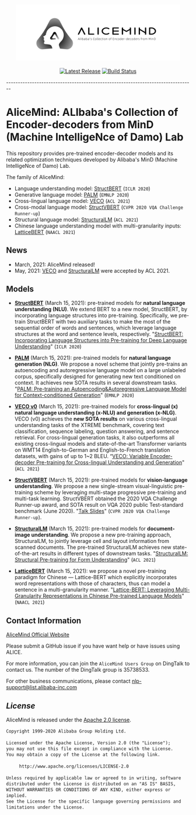 <p align="center">
  <img src="AliceMind-logo.png" width="450">
  <br />
  <br />
  <a href="https://github.com/pytorch/fairseq/releases"><img alt="Latest Release" src="https://img.shields.io/github/release/pytorch/fairseq.svg" /></a>
  <a href="https://github.com/pytorch/fairseq/actions?query=workflow:build"><img alt="Build Status" src="https://github.com/pytorch/fairseq/workflows/build/badge.svg" /></a>
</p>
--------------------------------------------------------------------------------

# AliceMind: ALIbaba's Collection of Encoder-decoders from MinD (Machine IntelligeNce of Damo) Lab
This repository provides pre-trained encoder-decoder models and its related optimization techniques developed by Alibaba's MinD (Machine IntelligeNce of Damo) Lab.

The family of AliceMind:
* Language understanding model: [StructBERT](https://arxiv.org/abs/1908.04577) (```ICLR 2020```)
* Generative language model: [PALM](https://arxiv.org/abs/2004.07159) (```EMNLP 2020```)
* Cross-lingual language model: [VECO](https://arxiv.org/abs/2010.16046) (```ACL 2021```)
* Cross-modal language model: [StructVBERT](StructVBERT/StructVBERT-talk.pdf) (```CVPR 2020 VQA Challenge Runner-up```)
* Structural language model: [StructuralLM](https://arxiv.org/abs/2105.11210) (```ACL 2021```)
* Chinese language understanding model with multi-granularity inputs: [LatticeBERT](https://arxiv.org/abs/2104.07204) (```NAACL 2021```)

## News
- March, 2021: AliceMind released!
- May, 2021: [VECO](https://arxiv.org/abs/2010.16046) and [StructuralLM](https://arxiv.org/abs/2105.11210) were accepted by ACL 2021.

## Models
- [**StructBERT**](StructBERT) (March 15, 2021): pre-trained models for **natural language understanding (NLU)**. We extend BERT to a new model, StructBERT, by incorporating language structures into pre-training. Specifically, we pre-train StructBERT with two auxiliary tasks to make the most of the sequential order of words and sentences, which leverage language structures at the word and sentence levels, respectively. "[StructBERT: Incorporating Language Structures into Pre-training for Deep Language Understanding](https://arxiv.org/abs/1908.04577)" (```ICLR 2020```)

- [**PALM**](PALM) (March 15, 2021): pre-trained models for **natural language generation (NLG)**. We propose a novel scheme that jointly pre-trains an autoencoding and autoregressive language model on a large unlabeled corpus, specifically designed for generating new text conditioned on context. It achieves new SOTA results in several downstream tasks. "[PALM: Pre-training an Autoencoding&Autoregressive Language Model for Context-conditioned Generation](https://arxiv.org/abs/2010.16046)" (```EMNLP 2020```)

- [**VECO v0**](VECO) (March 15, 2021): pre-trained models for **cross-lingual (x) natural language understanding (x-NLU) and generation (x-NLG)**. VECO (v0) achieves the **new SOTA results** on various cross-lingual understanding tasks of the XTREME benchmark, covering text classification, sequence labeling, question answering, and sentence retrieval.  For cross-lingual generation tasks, it also outperforms all existing cross-lingual models and state-of-the-art Transformer variants on WMT14 English-to-German and English-to-French translation datasets, with gains of up to 1~2 BLEU. “[VECO: Variable Encoder-decoder Pre-training for Cross-lingual Understanding and Generation](https://arxiv.org/abs/2010.16046)" (```ACL 2021```)

- [**StructVBERT**](StructVBERT) (March 15, 2021): pre-trained models for **vision-language understanding**. We propose a new single-stream visual-linguistic pre-training scheme by leveraging multi-stage progressive pre-training and multi-task learning. StructVBERT obtained the 2020 VQA Challenge Runner-up award, and SOTA result on VQA 2020 public Test-standard benchmark (June 2020). "[Talk Slides](StructVBERT/StructVBERT-talk.pdf)" (```CVPR 2020 VQA Challenge Runner-up```).

- [**StructuralLM**](StructuralLM) (March 15, 2021): pre-trained models for **document-image understanding**. We propose a new pre-training approach, StructuralLM, to jointly leverage cell and layout information from scanned documents. The pre-trained StructuralLM achieves new state-of-the-art results in different types of downstream tasks. "[StructuralLM: Structural Pre-training for Form Understanding](https://arxiv.org/abs/2105.11210)" (```ACL 2021```)
- [**LatticeBERT**](LatticeBERT) (March 15, 2021): we propose a novel pre-training paradigm for Chinese — Lattice-BERT which explicitly incorporates word representations with those of characters, thus can model a sentence in a multi-granularity manner. "[Lattice-BERT: Leveraging Multi-Granularity Representations in Chinese Pre-trained Language Models](https://arxiv.org/abs/2104.07204)" (`NAACL 2021`)

## Contact Information
[AliceMind Official Website](https://nlp.aliyun.com/portal#/alice) 

Please submit a GitHub issue if you have want help or have issues using ALICE.

For more information, you can join the ``AliceMind Users Group`` on DingTalk to contact us. The number of the DingTalk group is 35738533.

For other business communications, please contact nlp-support@list.alibaba-inc.com


## *License*

AliceMind is released under the [Apache 2.0 license](LICENSE).

```
Copyright 1999-2020 Alibaba Group Holding Ltd.

Licensed under the Apache License, Version 2.0 (the "License");
you may not use this file except in compliance with the License.
You may obtain a copy of the License at the following link.

     http://www.apache.org/licenses/LICENSE-2.0

Unless required by applicable law or agreed to in writing, software
distributed under the License is distributed on an "AS IS" BASIS,
WITHOUT WARRANTIES OR CONDITIONS OF ANY KIND, either express or implied.
See the License for the specific language governing permissions and
limitations under the License.
```

